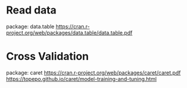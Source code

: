 # Read data
package: data.table
https://cran.r-project.org/web/packages/data.table/data.table.pdf

# Cross Validation
package: caret
https://cran.r-project.org/web/packages/caret/caret.pdf
https://topepo.github.io/caret/model-training-and-tuning.html
